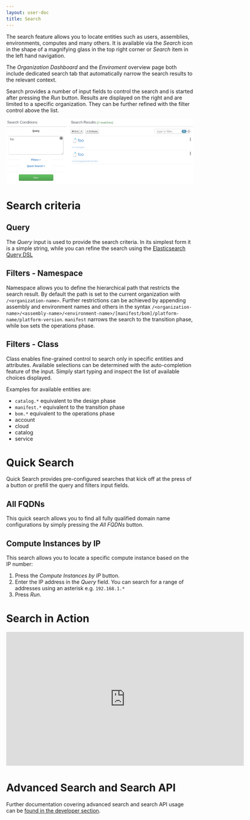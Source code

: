 ```yaml
---
layout: user-doc
title: Search
---
```


The search feature allows you to locate entities such as users, assemblies, environments, computes and many others. It
is available via the _Search_ icon in the shape of a magnifying glass in the top right corner or _Search_ item in the
left hand navigation. 

The _Organization Dashboard_ and the _Enviroment_ overview page both include dedicated search tab that automatically
narrow the search results to the relevant context.

Search provides a number of input fields to control the search and is started after pressing the _Run_ button. Results
are displayed on the right and are limited to a specific organization. They can be further refined with the filter
control above the list. 

![Search](/assets/img/ui/search.png)

# Search criteria

## Query

The _Query_ input is used to provide the search criteria. In its simplest form it is a simple string, while you can
refine the search using the 
[Elasticsearch Query DSL](https://www.elastic.co/guide/en/elasticsearch/reference/current/query-dsl.html)

## Filters - Namespace

Namespace allows you to define the hierarchical path that restricts the search result. By default the path is set to the
current organization with `/<organization-name>`. Further restrictions can be achieved by appending assembly and 
environment names and others in the syntax 
`/<organization-name>/<assembly-name>/<environment-name>/[manifest/bom]/platform-name/platform-version`. `manifest` narrows the
search to the transition phase, while `bom` sets the operations phase.

## Filters - Class

Class enables fine-grained control to search only in specific entities and attributes. Available selections can be 
determined with the auto-completion feature of the input. Simply start typing and inspect the list of available choices displayed. 

Examples for available entities are: 

- `catalog.*`  equivalent to the design phase
- `manifest.*` equivalent to the transition phase
- `bom.*` equivalent to the  operations phase
- account
- cloud
- catalog
- service

# Quick Search

Quick Search provides pre-configured searches that kick off at the press of a button or prefill the query and filters
input fields.

## All FQDNs

This quick search allows you to find all fully qualified domain name configurations by simply pressing the _All FQDNs_
button.

## Compute Instances by IP

This search allows you to locate a specific compute instance based on the IP number:

1. Press the _Compute Instances by IP_ button.
2. Enter the IP address in the _Query_ field. You can search for a range of addresses using an asterisk e.g. `192.168.1.*`
3. Press _Run_.

# Search in Action

<iframe width="640" height="360" src="https://youtu.be/a_h7jFRpkw0" frameborder="0"> </iframe>

# Advanced Search and Search API 

Further documentation covering advanced search and search API usage can be 
[found in the developer section](/developer/integration-development/advanced-search).
